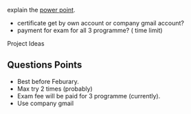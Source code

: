 explain the [power point](https://docs.google.com/presentation/d/1Ii12OnRyr7bh5b7NqceoE5oifgxVFtqeH9r30aMZYWA/edit#slide=id.g1ca9a9414c7_0_0).
- certificate get by own account or company gmail account?
- payment for exam for all 3 programme? ( time limit)

Project Ideas



## Questions Points

- Best before Feburary.
- Max try 2 times (probably)
- Exam fee will be paid for 3 programme (currently).
- Use company gmail
